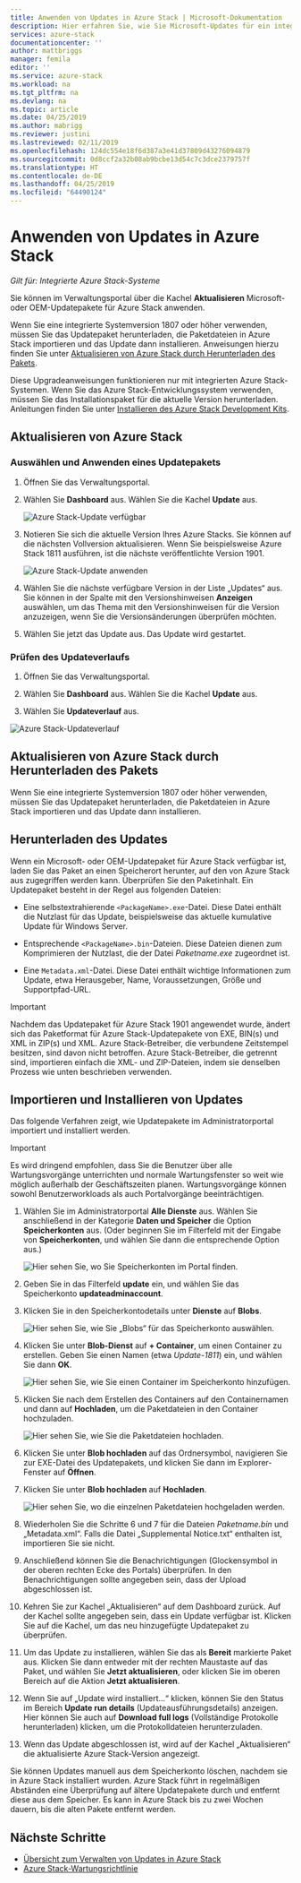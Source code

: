 ```yaml
---
title: Anwenden von Updates in Azure Stack | Microsoft-Dokumentation
description: Hier erfahren Sie, wie Sie Microsoft-Updates für ein integriertes Azure Stack-System importieren und installieren.
services: azure-stack
documentationcenter: ''
author: mattbriggs
manager: femila
editor: ''
ms.service: azure-stack
ms.workload: na
ms.tgt_pltfrm: na
ms.devlang: na
ms.topic: article
ms.date: 04/25/2019
ms.author: mabrigg
ms.reviewer: justini
ms.lastreviewed: 02/11/2019
ms.openlocfilehash: 124dc554e18f6d387a3e41d37809d43276094879
ms.sourcegitcommit: 0d8ccf2a32b08ab9bcbe13d54c7c3dce2379757f
ms.translationtype: HT
ms.contentlocale: de-DE
ms.lasthandoff: 04/25/2019
ms.locfileid: "64490124"
---
```

# <a name="apply-updates-in-azure-stack"></a>Anwenden von Updates in Azure Stack

*Gilt für: Integrierte Azure Stack-Systeme*

Sie können im Verwaltungsportal über die Kachel **Aktualisieren** Microsoft- oder OEM-Updatepakete für Azure Stack anwenden.

Wenn Sie eine integrierte Systemversion 1807 oder höher verwenden, müssen Sie das Updatepaket herunterladen, die Paketdateien in Azure Stack importieren und das Update dann installieren. Anweisungen hierzu finden Sie unter [Aktualisieren von Azure Stack durch Herunterladen des Pakets](#update-azure-stack-by-downloading-the-package).

Diese Upgradeanweisungen funktionieren nur mit integrierten Azure Stack-Systemen. Wenn Sie das Azure Stack-Entwicklungssystem verwenden, müssen Sie das Installationspaket für die aktuelle Version herunterladen. Anleitungen finden Sie unter [Installieren des Azure Stack Development Kits](../asdk/asdk-install.md).

## <a name="update-azure-stack"></a>Aktualisieren von Azure Stack

### <a name="select-and-apply-an-update-package"></a>Auswählen und Anwenden eines Updatepakets

1. Öffnen Sie das Verwaltungsportal.

2. Wählen Sie **Dashboard** aus. Wählen Sie die Kachel **Update** aus.

    ![Azure Stack-Update verfügbar](media/azure-stack-apply-updates/azure-stack-updates-1901-dashboard.png)

3. Notieren Sie sich die aktuelle Version Ihres Azure Stacks. Sie können auf die nächsten Vollversion aktualisieren. Wenn Sie beispielsweise Azure Stack 1811 ausführen, ist die nächste veröffentlichte Version 1901.

    ![Azure Stack-Update anwenden](media/azure-stack-apply-updates/azure-stack-updates-1901-updateavailable.png)

4. Wählen Sie die nächste verfügbare Version in der Liste „Updates“ aus. Sie können in der Spalte mit den Versionshinweisen **Anzeigen** auswählen, um das Thema mit den Versionshinweisen für die Version anzuzeigen, wenn Sie die Versionsänderungen überprüfen möchten.

5. Wählen Sie jetzt das Update aus. Das Update wird gestartet.

### <a name="review-update-history"></a>Prüfen des Updateverlaufs

1. Öffnen Sie das Verwaltungsportal.

2. Wählen Sie **Dashboard** aus. Wählen Sie die Kachel **Update** aus.

3. Wählen Sie **Updateverlauf** aus.

![Azure Stack-Updateverlauf](media/azure-stack-apply-updates/azure-stack-update-history.PNG)

## <a name="update-azure-stack-by-downloading-the-package"></a>Aktualisieren von Azure Stack durch Herunterladen des Pakets

Wenn Sie eine integrierte Systemversion 1807 oder höher verwenden, müssen Sie das Updatepaket herunterladen, die Paketdateien in Azure Stack importieren und das Update dann installieren.

## <a name="download-the-update-package"></a>Herunterladen des Updates

Wenn ein Microsoft- oder OEM-Updatepaket für Azure Stack verfügbar ist, laden Sie das Paket an einen Speicherort herunter, auf den von Azure Stack aus zugegriffen werden kann. Überprüfen Sie den Paketinhalt. Ein Updatepaket besteht in der Regel aus folgenden Dateien:

- Eine selbstextrahierende `<PackageName>.exe`-Datei. Diese Datei enthält die Nutzlast für das Update, beispielsweise das aktuelle kumulative Update für Windows Server.

- Entsprechende `<PackageName>.bin`-Dateien. Diese Dateien dienen zum Komprimieren der Nutzlast, die der Datei *Paketname.exe* zugeordnet ist.

- Eine `Metadata.xml`-Datei. Diese Datei enthält wichtige Informationen zum Update, etwa Herausgeber, Name, Voraussetzungen, Größe und Supportpfad-URL.

> [!IMPORTANT]  
> Nachdem das Updatepaket für Azure Stack 1901 angewendet wurde, ändert sich das Paketformat für Azure Stack-Updatepakete von EXE, BIN(s) und XML in ZIP(s) und XML. Azure Stack-Betreiber, die verbundene Zeitstempel besitzen, sind davon nicht betroffen. Azure Stack-Betreiber, die getrennt sind, importieren einfach die XML- und ZIP-Dateien, indem sie denselben Prozess wie unten beschrieben verwenden.

## <a name="import-and-install-updates"></a>Importieren und Installieren von Updates

Das folgende Verfahren zeigt, wie Updatepakete im Administratorportal importiert und installiert werden.

> [!IMPORTANT]  
> Es wird dringend empfohlen, dass Sie die Benutzer über alle Wartungsvorgänge unterrichten und normale Wartungsfenster so weit wie möglich außerhalb der Geschäftszeiten planen. Wartungsvorgänge können sowohl Benutzerworkloads als auch Portalvorgänge beeinträchtigen.

1. Wählen Sie im Administratorportal **Alle Dienste** aus. Wählen Sie anschließend in der Kategorie **Daten und Speicher** die Option **Speicherkonten** aus. (Oder beginnen Sie im Filterfeld mit der Eingabe von **Speicherkonten**, und wählen Sie dann die entsprechende Option aus.)

    ![Hier sehen Sie, wo Sie Speicherkonten im Portal finden.](media/azure-stack-apply-updates/ApplyUpdates1.png)

2. Geben Sie in das Filterfeld **update** ein, und wählen Sie das Speicherkonto **updateadminaccount**.

3. Klicken Sie in den Speicherkontodetails unter **Dienste** auf **Blobs**.
 
    ![Hier sehen Sie, wie Sie „Blobs“ für das Speicherkonto auswählen.](media/azure-stack-apply-updates/ApplyUpdates3.png) 

4. Klicken Sie unter **Blob-Dienst** auf **+ Container**, um einen Container zu erstellen. Geben Sie einen Namen (etwa *Update-1811*) ein, und wählen Sie dann **OK**.
 
     ![Hier sehen Sie, wie Sie einen Container im Speicherkonto hinzufügen.](media/azure-stack-apply-updates/ApplyUpdates4.png)

5. Klicken Sie nach dem Erstellen des Containers auf den Containernamen und dann auf **Hochladen**, um die Paketdateien in den Container hochzuladen.
 
    ![Hier sehen Sie, wie Sie die Paketdateien hochladen.](media/azure-stack-apply-updates/ApplyUpdates5.png)

6. Klicken Sie unter **Blob hochladen** auf das Ordnersymbol, navigieren Sie zur EXE-Datei des Updatepakets, und klicken Sie dann im Explorer-Fenster auf **Öffnen**.
  
7. Klicken Sie unter **Blob hochladen** auf **Hochladen**.
  
    ![Hier sehen Sie, wo die einzelnen Paketdateien hochgeladen werden.](media/azure-stack-apply-updates/ApplyUpdates6.png)

8. Wiederholen Sie die Schritte 6 und 7 für die Dateien *Paketname.bin* und „Metadata.xml“. Falls die Datei „Supplemental Notice.txt“ enthalten ist, importieren Sie sie nicht.
9. Anschließend können Sie die Benachrichtigungen (Glockensymbol in der oberen rechten Ecke des Portals) überprüfen. In den Benachrichtigungen sollte angegeben sein, dass der Upload abgeschlossen ist.
10. Kehren Sie zur Kachel „Aktualisieren“ auf dem Dashboard zurück. Auf der Kachel sollte angegeben sein, dass ein Update verfügbar ist. Klicken Sie auf die Kachel, um das neu hinzugefügte Updatepaket zu überprüfen.
11. Um das Update zu installieren, wählen Sie das als **Bereit** markierte Paket aus. Klicken Sie dann entweder mit der rechten Maustaste auf das Paket, und wählen Sie **Jetzt aktualisieren**, oder klicken Sie im oberen Bereich auf die Aktion **Jetzt aktualisieren**.
12. Wenn Sie auf „Update wird installiert...“ klicken, können Sie den Status im Bereich **Update run details** (Updateausführungsdetails) anzeigen. Hier können Sie auch auf **Download full logs** (Vollständige Protokolle herunterladen) klicken, um die Protokolldateien herunterzuladen.
13. Wenn das Update abgeschlossen ist, wird auf der Kachel „Aktualisieren“ die aktualisierte Azure Stack-Version angezeigt.

Sie können Updates manuell aus dem Speicherkonto löschen, nachdem sie in Azure Stack installiert wurden. Azure Stack führt in regelmäßigen Abständen eine Überprüfung auf ältere Updatepakete durch und entfernt diese aus dem Speicher. Es kann in Azure Stack bis zu zwei Wochen dauern, bis die alten Pakete entfernt werden.

## <a name="next-steps"></a>Nächste Schritte

- [Übersicht zum Verwalten von Updates in Azure Stack](azure-stack-updates.md)
- [Azure Stack-Wartungsrichtlinie](azure-stack-servicing-policy.md)
